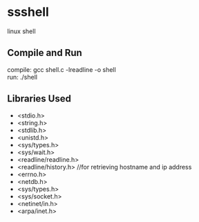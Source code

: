 # ssshell
linux shell

## Compile and Run
compile:	gcc shell.c -lreadline -o shell<br>
run:		./shell

## Libraries Used
* <stdio.h> 
* <string.h> 
* <stdlib.h> 
* <unistd.h> 
* <sys/types.h> 
* <sys/wait.h> 
* <readline/readline.h> 
* <readline/history.h>
//for retrieving hostname and ip address
* <errno.h> 
* <netdb.h> 
* <sys/types.h> 
* <sys/socket.h> 
* <netinet/in.h> 
* <arpa/inet.h> 
